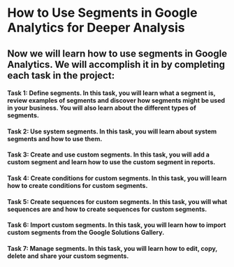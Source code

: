 # How to Use Segments in Google Analytics for Deeper Analysis

## Now we will learn how to use segments in Google Analytics. We will accomplish it in by completing each task in the project:

#### Task 1: Define segments. In this task, you will learn what a segment is, review examples of segments and discover how segments might be used in your business. You will also learn about the different types of segments.
#### Task 2: Use system segments. In this task, you will learn about system segments and how to use them.
#### Task 3: Create and use custom segments. In this task, you will add a custom segment and learn how to use the custom segment in reports.     
#### Task 4: Create conditions for custom segments. In this task, you will learn how to create conditions for custom segments.     
#### Task 5: Create sequences for custom segments. In this task, you will what sequences are and how to create sequences for custom segments.     
#### Task 6: Import custom segments. In this task, you will learn how to import custom segments from the Google Solutions Gallery.     
#### Task 7: Manage segments. In this task, you will learn how to edit, copy, delete and share your custom segments.


